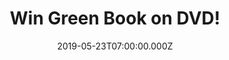 ---
campaign-uuid: "c-36f8d861-fa1f-426c-b351-6e0ad9993450"
type: "Competition"
category: "Entertainment"
date: "2019-05-23T07:00:00.000Z"
end-date: "2019-06-23T23:59:00.000Z"
disable-form: false
is_promoted: false
has_entry_page: true
title: "Win Green Book on DVD!"
competition-description: "<p>We have on our hands the Academy Award for Best Picture:\
  \ Green Book to give away to one lucky member. Green Book tells the heart-warming\
  \ true story of Tony Lip working-class Italian-American bouncer who takes on a job\
  \ as a chauffeur for Dr. Don Shirley, a world-class Black pianist.</p>\n<p>Want\
  \ to know more…? Click below for a chance to win.</p>\n"
hero-header: "Win Green Book on DVD!"
terms-confirmation: "N/A"
banner-img: "https://assets.expresslyapp.com/asset-69e940f5-77d5-4bc8-bbfc-c51a4fc356ad.jpg"
logo-left-href: "http://club.expressly.io"
logo-left-image: "https://assets.expresslyapp.com/asset-591af4dc-d17b-4702-9a45-40f9610e51ba.jpg"
logo-left-title: "Expressly Club"
bg-image-hero: "https://assets.expresslyapp.com/asset-7b02783c-1c2a-4a22-a3a7-06d103233f31.jpg"
bg-image-first: "https://assets.expresslyapp.com/asset-a91df867-5ba7-463d-a687-6651d9dae31b.jpg"
section1-content: "<p>Set in America in 1962, Green Book tells the heart-warming true\
  \ story of Tony Lip (Viggo Mortensen), a working-class Italian-American bouncer\
  \ who takes on a job as a chauffeur for Dr. Don Shirley (Mahershala Ali), a world-class\
  \ Black pianist. The mismatched pair embark on a two-month tour of concert venues\
  \ in the racially charged deep south and discover they’re on the road to a meaningful\
  \ and unique friendship.</p>\n<p>Enter the form below for a chance to win Green\
  \ Book now!</p>\n<p>Good luck!</p>\n"
entry-title: "Win Green Book on DVD!"
entry-content: "<p>Enter the draw to win Green Book on DVD by completing the form\
  \ below before 23:59 on the 23rd  of June  2019.</p>\n"
has-winner: false
prize-description: "Green Book on DVD!"
special-conditions: "Multiple entries are allowed up to one every day.\r\nThis competition\
  \ is also available on: https://aaa.nme.com/competitions/green-book-dvd-giveaway"
country-restrictions:
- "GB"
---